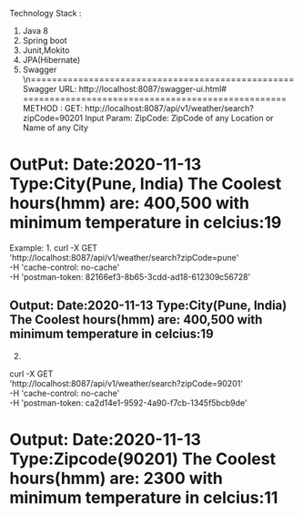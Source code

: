 Technology Stack :

1. Java 8
2. Spring boot
3. Junit,Mokito
4. JPA(Hibernate)
5. Swagger
\n==================================================
Swagger URL: http://localhost:8087/swagger-ui.html#
==================================================
METHOD : 
GET: http://localhost:8087/api/v1/weather/search?zipCode=90201
Input Param:
ZipCode: ZipCode of any Location or Name of any City

OutPut: 
Date:2020-11-13
Type:City(Pune, India)
The Coolest hours(hmm) are: 400,500 with minimum temperature in celcius:19
==================================================
Example:
1. 
curl -X GET \
  'http://localhost:8087/api/v1/weather/search?zipCode=pune' \
  -H 'cache-control: no-cache' \
  -H 'postman-token: 82166ef3-8b65-3cdd-ad18-612309c56728'
  
Output: 
Date:2020-11-13
Type:City(Pune, India)
The Coolest hours(hmm) are: 400,500 with minimum temperature in celcius:19
-----------------------------------------------------
2. 

curl -X GET \
  'http://localhost:8087/api/v1/weather/search?zipCode=90201' \
  -H 'cache-control: no-cache' \
  -H 'postman-token: ca2d14e1-9592-4a90-f7cb-1345f5bcb9de'
  
Output: 
Date:2020-11-13
Type:Zipcode(90201)
The Coolest hours(hmm) are: 2300 with minimum temperature in celcius:11  
==================================================


